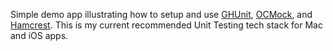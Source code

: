 Simple demo app illustrating how to setup and use [GHUnit][ghunit], [OCMock][ocmock], and [Hamcrest][hamcrest].  This is my current recommended Unit Testing tech stack for Mac and iOS apps.

[ghunit]: https://github.com/gabriel/gh-unit "GHUnit"
[ocmock]: http://ocmock.org/ "OCMock"
[hamcrest]: https://github.com/jonreid/OCHamcrest "Hamcrest"
